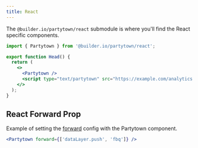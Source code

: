 ```yaml
---
title: React
---
```


The `@builder.io/partytown/react` submodule is where you'll find the React specific components.

```jsx
import { Partytown } from '@builder.io/partytown/react';

export function Head() {
  return (
    <>
      <Partytown />
      <script type="text/partytown" src="https://example.com/analytics.js" />
    </>
  );
}
```

## React Forward Prop

Example of setting the [forward](/forwarding-events) config with the Partytown component.

```jsx
<Partytown forward={['dataLayer.push', 'fbq']} />
```
